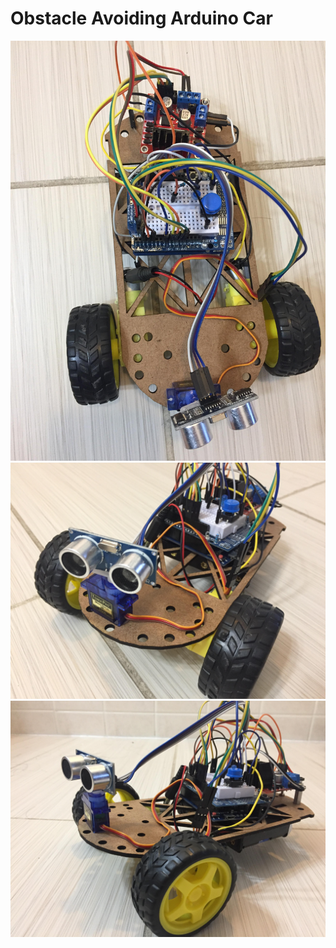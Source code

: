 # Obstacle Avoiding Arduino Car

![CarPhoho1](https://github.com/KueiChinHuang/Obstacle-Avoiding-Arduino-Car/blob/master/CarPhotos/myCar1.jpg)
![CarPhoho2](https://github.com/KueiChinHuang/Obstacle-Avoiding-Arduino-Car/blob/master/CarPhotos/myCar2.jpg)
![CarPhoho3](https://github.com/KueiChinHuang/Obstacle-Avoiding-Arduino-Car/blob/master/CarPhotos/myCar3.jpg)
